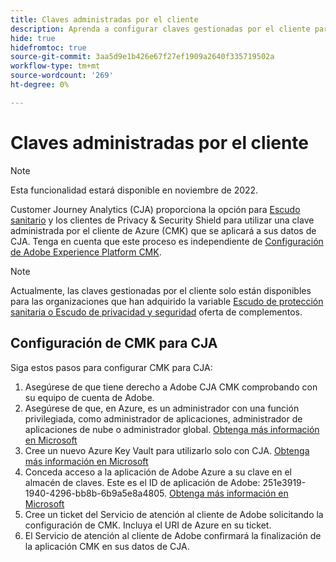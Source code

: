 ```yaml
---
title: Claves administradas por el cliente
description: Aprenda a configurar claves gestionadas por el cliente para CJA.
hide: true
hidefromtoc: true
source-git-commit: 3aa5d9e1b426e67f27ef1909a2640f335719502a
workflow-type: tm+mt
source-wordcount: '269'
ht-degree: 0%

---
```


# Claves administradas por el cliente

>[!NOTE]
>
>Esta funcionalidad estará disponible en noviembre de 2022.

Customer Journey Analytics (CJA) proporciona la opción para [Escudo sanitario](https://www.adobe.com/trust/compliance/hipaa-ready.html) y los clientes de Privacy &amp; Security Shield para utilizar una clave administrada por el cliente de Azure (CMK) que se aplicará a sus datos de CJA.  Tenga en cuenta que este proceso es independiente de [Configuración de Adobe Experience Platform CMK](https://experienceleague.adobe.com/docs/experience-platform/landing/governance-privacy-security/customer-managed-keys.html).

>[!NOTE]
>
>Actualmente, las claves gestionadas por el cliente solo están disponibles para las organizaciones que han adquirido la variable [Escudo de protección sanitaria o Escudo de privacidad y seguridad](https://experienceleague.adobe.com/docs/blueprints-learn/architecture/vertical-blueprints/healthcare-vertical.html%3Flang%3Den) oferta de complementos.

## Configuración de CMK para CJA

Siga estos pasos para configurar CMK para CJA:

1. Asegúrese de que tiene derecho a Adobe CJA CMK comprobando con su equipo de cuenta de Adobe.
1. Asegúrese de que, en Azure, es un administrador con una función privilegiada, como administrador de aplicaciones, administrador de aplicaciones de nube o administrador global. [Obtenga más información en Microsoft](https://learn.microsoft.com/en-us/azure/active-directory/roles/permissions-reference)
1. Cree un nuevo Azure Key Vault para utilizarlo solo con CJA. [Obtenga más información en Microsoft](https://learn.microsoft.com/en-us/azure/key-vault/general/)
1. Conceda acceso a la aplicación de Adobe Azure a su clave en el almacén de claves. Este es el ID de aplicación de Adobe: 251e3919-1940-4296-bb8b-6b9a5e8a4805. [Obtenga más información en Microsoft](https://learn.microsoft.com/en-us/azure/storage/common/customer-managed-keys-configure-cross-tenant-existing-account?toc=%2Fazure%2Fstorage%2Fblobs%2Ftoc.json&amp;tabs=powershell-preview%2Cazure-portal#the-customer-grants-the-service-providers-app-access-to-the-key-in-the-key-vault)
1. Cree un ticket del Servicio de atención al cliente de Adobe solicitando la configuración de CMK. Incluya el URI de Azure en su ticket.
1. El Servicio de atención al cliente de Adobe confirmará la finalización de la aplicación CMK en sus datos de CJA.
